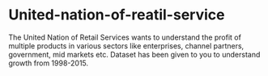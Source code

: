 # United-nation-of-reatil-service
The United Nation of Retail Services wants to understand the profit of multiple products in various sectors like enterprises, channel partners, government, mid markets etc.
Dataset has been given to you to understand growth from 1998-2015.
